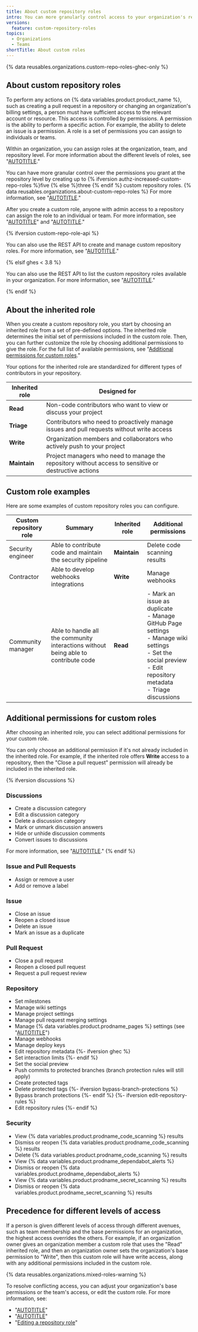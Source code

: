 ```yaml
---
title: About custom repository roles
intro: You can more granularly control access to your organization's repositories with custom repository roles.
versions:
  feature: custom-repository-roles
topics:
  - Organizations
  - Teams
shortTitle: About custom roles
---
```


{% data reusables.organizations.custom-repo-roles-ghec-only %}

## About custom repository roles

To perform any actions on {% data variables.product.product_name %}, such as creating a pull request in a repository or changing an organization's billing settings, a person must have sufficient access to the relevant account or resource. This access is controlled by permissions. A permission is the ability to perform a specific action. For example, the ability to delete an issue is a permission. A role is a set of permissions you can assign to individuals or teams.

Within an organization, you can assign roles at the organization, team, and repository level. For more information about the different levels of roles, see "[AUTOTITLE](/organizations/managing-peoples-access-to-your-organization-with-roles/roles-in-an-organization)."

You can have more granular control over the permissions you grant at the repository level by creating up to {% ifversion authz-increased-custom-repo-roles %}five {% else %}three {% endif %} custom repository roles. {% data reusables.organizations.about-custom-repo-roles %} For more information, see "[AUTOTITLE](/organizations/managing-peoples-access-to-your-organization-with-roles/managing-custom-repository-roles-for-an-organization)."

After you create a custom role, anyone with admin access to a repository can assign the role to an individual or team. For more information, see "[AUTOTITLE](/organizations/managing-user-access-to-your-organizations-repositories/managing-an-individuals-access-to-an-organization-repository)" and "[AUTOTITLE](/organizations/managing-user-access-to-your-organizations-repositories/managing-team-access-to-an-organization-repository)."

{% ifversion custom-repo-role-api %}

You can also use the REST API to create and manage custom repository roles. For more information, see "[AUTOTITLE](/rest/orgs/custom-roles)."

{% elsif ghes < 3.8 %}

You can also use the REST API to list the custom repository roles available in your organization. For more information, see "[AUTOTITLE](/rest/orgs/custom-roles)."

{% endif %}

## About the inherited role

When you create a custom repository role, you start by choosing an inherited role from a set of pre-defined options. The inherited role determines the initial set of permissions included in the custom role. Then, you can further customize the role by choosing additional permissions to give the role. For the full list of available permissions, see "[Additional permissions for custom roles](#additional-permissions-for-custom-roles)."

Your options for the inherited role are standardized for different types of contributors in your repository.

| Inherited role | Designed for |
|----|----|
| **Read** | Non-code contributors who want to view or discuss your project |
| **Triage** | Contributors who need to proactively manage issues and pull requests without write access |
| **Write** | Organization members and collaborators who actively push to your project |
| **Maintain** | Project managers who need to manage the repository without access to sensitive or destructive actions |

## Custom role examples

Here are some examples of custom repository roles you can configure.

| Custom repository role | Summary | Inherited role | Additional permissions |
|----|----|----|----|
| Security engineer | Able to contribute code and maintain the security pipeline | **Maintain** | Delete code scanning results |
| Contractor | Able to develop webhooks integrations | **Write** | Manage webhooks |
| Community manager | Able to handle all the community interactions without being able to contribute code | **Read** | - Mark an issue as duplicate <br> - Manage GitHub Page settings <br> - Manage wiki settings <br> - Set the social preview <br> - Edit repository metadata <br> - Triage discussions |

## Additional permissions for custom roles

After choosing an inherited role, you can select additional permissions for your custom role.

You can only choose an additional permission if it's not already included in the inherited role. For example, if the inherited role offers **Write** access to a repository, then the "Close a pull request" permission will already be included in the inherited role.

{% ifversion discussions %}

### Discussions

- Create a discussion category
- Edit a discussion category
- Delete a discussion category
- Mark or unmark discussion answers
- Hide or unhide discussion comments
- Convert issues to discussions

For more information, see "[AUTOTITLE](/discussions)."
{% endif %}

### Issue and Pull Requests

- Assign or remove a user
- Add or remove a label

### Issue

- Close an issue
- Reopen a closed issue
- Delete an issue
- Mark an issue as a duplicate

### Pull Request

- Close a pull request
- Reopen a closed pull request
- Request a pull request review

### Repository

- Set milestones
- Manage wiki settings
- Manage project settings
- Manage pull request merging settings
- Manage {% data variables.product.prodname_pages %} settings (see "[AUTOTITLE](/pages/getting-started-with-github-pages/configuring-a-publishing-source-for-your-github-pages-site)")
- Manage webhooks
- Manage deploy keys
- Edit repository metadata
{%- ifversion ghec %}
- Set interaction limits
{%- endif %}
- Set the social preview
- Push commits to protected branches (branch protection rules will still apply)
- Create protected tags
- Delete protected tags
{%- ifversion bypass-branch-protections %}
- Bypass branch protections
{%- endif %}
{%- ifversion edit-repository-rules %}
- Edit repository rules
{%- endif %}

### Security

- View {% data variables.product.prodname_code_scanning %} results
- Dismiss or reopen {% data variables.product.prodname_code_scanning %} results
- Delete {% data variables.product.prodname_code_scanning %} results
- View {% data variables.product.prodname_dependabot_alerts %}
- Dismiss or reopen {% data variables.product.prodname_dependabot_alerts %}
- View {% data variables.product.prodname_secret_scanning %} results
- Dismiss or reopen {% data variables.product.prodname_secret_scanning %} results

## Precedence for different levels of access

If a person is given different levels of access through different avenues, such as team membership and the base permissions for an organization, the highest access overrides the others. For example, if an organization owner gives an organization member a custom role that uses the "Read" inherited role, and then an organization owner sets the organization's base permission to "Write", then this custom role will have write access, along with any additional permissions included in the custom role.

{% data reusables.organizations.mixed-roles-warning %}

To resolve conflicting access, you can adjust your organization's base permissions or the team's access, or edit the custom role. For more information, see:
- "[AUTOTITLE](/organizations/managing-user-access-to-your-organizations-repositories/setting-base-permissions-for-an-organization)"
- "[AUTOTITLE](/organizations/managing-user-access-to-your-organizations-repositories/managing-team-access-to-an-organization-repository)"
- "[Editing a repository role](#editing-a-repository-role)"

